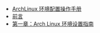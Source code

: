 +   [ArchLinux 环境配置操作手册](README.md)
+   [前言](arch-linux-env-stp-hwt_0.md)
+   [第一章：Arch Linux 环境设置指南](arch-linux-env-stp-hwt_1.md)